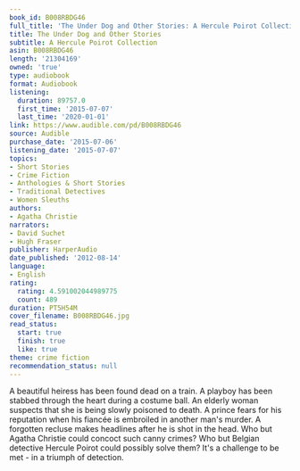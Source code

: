 ```yaml
---
book_id: B008RBDG46
full_title: 'The Under Dog and Other Stories: A Hercule Poirot Collection'
title: The Under Dog and Other Stories
subtitle: A Hercule Poirot Collection
asin: B008RBDG46
length: '21304169'
owned: 'true'
type: audiobook
format: Audiobook
listening:
  duration: 89757.0
  first_time: '2015-07-07'
  last_time: '2020-01-01'
link: https://www.audible.com/pd/B008RBDG46
source: Audible
purchase_date: '2015-07-06'
listening_date: '2015-07-07'
topics:
- Short Stories
- Crime Fiction
- Anthologies & Short Stories
- Traditional Detectives
- Women Sleuths
authors:
- Agatha Christie
narrators:
- David Suchet
- Hugh Fraser
publisher: HarperAudio
date_published: '2012-08-14'
language:
- English
rating:
  rating: 4.591002044989775
  count: 489
duration: PT5H54M
cover_filename: B008RBDG46.jpg
read_status:
  start: true
  finish: true
  like: true
theme: crime fiction
recommendation_status: null
---
```

A beautiful heiress has been found dead on a train. A playboy has been stabbed through the heart during a costume ball. An elderly woman suspects that she is being slowly poisoned to death. A prince fears for his reputation when his fiancée is embroiled in another man's murder. A forgotten recluse makes headlines after he is shot in the head.
Who but Agatha Christie could concoct such canny crimes? Who but Belgian detective Hercule Poirot could possibly solve them? It's a challenge to be met - in a triumph of detection.
